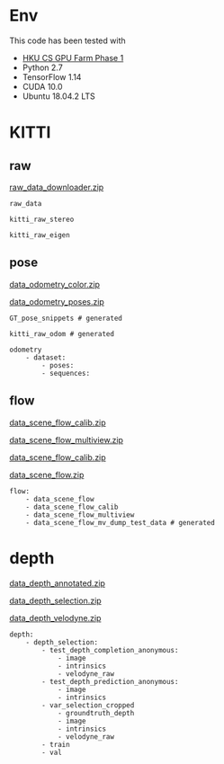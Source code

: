 # Env
This code has been tested with
- [HKU CS GPU Farm Phase 1](https://www.cs.hku.hk/gpu-farm/quickstart)
- Python 2.7
- TensorFlow 1.14
- CUDA 10.0
- Ubuntu 18.04.2 LTS

# KITTI

## raw
[raw_data_downloader.zip](https://s3.eu-central-1.amazonaws.com/avg-kitti/raw_data_downloader.zip)

```
raw_data

kitti_raw_stereo

kitti_raw_eigen

```


## pose
[data_odometry_color.zip](https://s3.eu-central-1.amazonaws.com/avg-kitti/data_odometry_color.zip)

[data_odometry_poses.zip](https://s3.eu-central-1.amazonaws.com/avg-kitti/data_odometry_poses.zip)

```
GT_pose_snippets # generated

kitti_raw_odom # generated

odometry
    - dataset:
        - poses:
        - sequences:
```

## flow
[data_scene_flow_calib.zip](https://s3.eu-central-1.amazonaws.com/avg-kitti/data_scene_flow_calib.zip)

[data_scene_flow_multiview.zip](https://s3.eu-central-1.amazonaws.com/avg-kitti/data_scene_flow_multiview.zip)

[data_scene_flow_calib.zip](https://s3.eu-central-1.amazonaws.com/avg-kitti/data_scene_flow_calib.zip)

[data_scene_flow.zip](https://s3.eu-central-1.amazonaws.com/avg-kitti/data_scene_flow.zip)

```
flow:
    - data_scene_flow
    - data_scene_flow_calib
    - data_scene_flow_multiview
    - data_scene_flow_mv_dump_test_data # generated
```

# depth
[data_depth_annotated.zip](https://s3.eu-central-1.amazonaws.com/avg-kitti/data_depth_annotated.zip)

[data_depth_selection.zip](https://s3.eu-central-1.amazonaws.com/avg-kitti/data_depth_selection.zip)

[data_depth_velodyne.zip](https://s3.eu-central-1.amazonaws.com/avg-kitti/data_depth_velodyne.zip)

```
depth:
    - depth_selection:
        - test_depth_completion_anonymous: 
            - image
            - intrinsics
            - velodyne_raw
        - test_depth_prediction_anonymous:
            - image
            - intrinsics
        - var_selection_cropped
            - groundtruth_depth
            - image
            - intrinsics
            - velodyne_raw
        - train
        - val
```